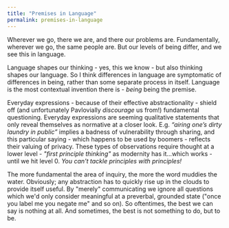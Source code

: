 ```yaml
---
title: "Premises in Language"
permalink: premises-in-language
---
```


Wherever we go, there we are, and there our problems are. Fundamentally, wherever we go, the same people are. But our levels of being differ, and we see this in language.

Language shapes our thinking - yes, this we know - but also thinking shapes our language. So I think differences in language are symptomatic of differences in being, rather than some separate process in itself.  Language is the most contextual invention there is - *being* being the premise.

Everyday expressions - because of their effective abstractionality - shield off (and unfortunately Pavlovially *discourage* us from!) fundamental questioning. Everyday expressions are seeming qualitative statements that only reveal themselves as normative at a closer look. E.g. *“airing one’s dirty laundry in public”* implies a badness of vulnerability through sharing, and this particular saying - which happens to be used by boomers - reflects their valuing of privacy. These types of observations require thought at a lower level - *"first principle thinking"* as modernity has it...which works - until we hit level 0. *You can't tackle principles with principles!*

The more fundamental the area of inquiry, the more the word muddies the water. Obviously; any abstraction has to quickly rise up in the clouds to provide itself useful. By "merely" communicating we ignore all questions which we'd only consider meaningful at a preverbal, grounded state ("once you label me you negate me" and so on). So oftentimes, the best we can say is nothing at all. And sometimes, the best is not something to do, but to be.
